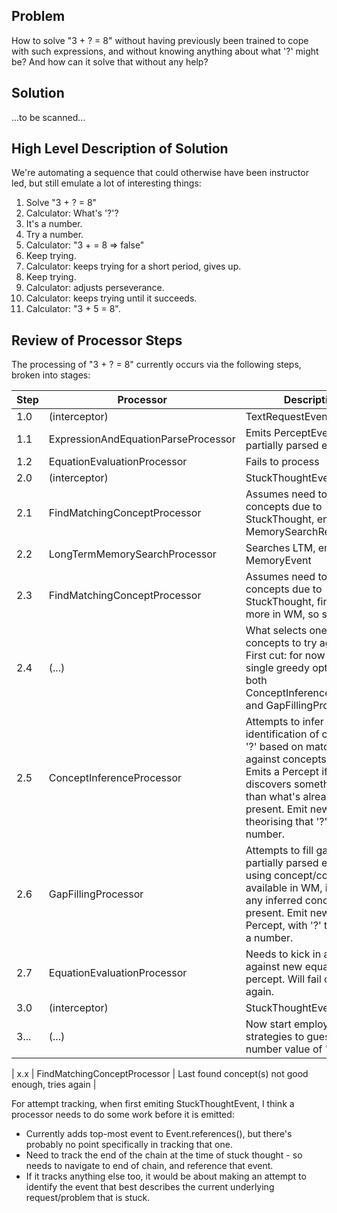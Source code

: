 ## Problem
How to solve "3 + ? = 8" without having previously been trained to cope with such expressions, and without knowing anything about what '?' might be? And how can it solve that without any help?

## Solution
...to be scanned...

## High Level Description of Solution
We're automating a sequence that could otherwise have been instructor led, but still emulate a lot of interesting things:
1. Solve "3 + ? = 8"
2. Calculator: What's '?'?
3. It's a number.
4. Try a number.
5. Calculator: "3 + <picks a random number> = 8 => false"
6. Keep trying.
7. Calculator: keeps trying for a short period, gives up.
8. Keep trying.
9. Calculator: adjusts perseverance.
10. Calculator: keeps trying until it succeeds.
11. Calculator: "3 + 5 = 8".

## Review of Processor Steps
The processing of "3 + ? = 8" currently occurs via the following steps, broken into stages:

| Step | Processor | Description |
|---|---|---|
| 1.0 | (interceptor)                       | TextRequestEvent present |
| 1.1 | ExpressionAndEquationParseProcessor | Emits PerceptEvent with partially parsed expression |
| 1.2 | EquationEvaluationProcessor         | Fails to process |
| 2.0 | (interceptor)                       | StuckThoughtEvent present |
| 2.1 | FindMatchingConceptProcessor        | Assumes need to find concepts due to StuckThought, emits MemorySearchRequest |
| 2.2 | LongTermMemorySearchProcessor       | Searches LTM, emits MemoryEvent |
| 2.3 | FindMatchingConceptProcessor        | Assumes need to find concepts due to StuckThought, finds one or more in WM, so stops |
| 2.4 | (...)                               | What selects one of the concepts to try against? First cut: for now just pick single greedy option, in both ConceptInferenceProcessor and GapFillingProcessor. |
| 2.5 | ConceptInferenceProcessor           | Attempts to infer an identification of concept for '?' based on matching against concepts in WM. Emits a Percept if it discovers something better than what's already present. Emit new Percept theorising that '?' is a number. |
| 2.6 | GapFillingProcessor                 | Attempts to fill gap in partially parsed expression using concept/concepts available in WM, including any inferred concepts if present. Emit new Equation Percept, with '?' tagged as a number. |
| 2.7 | EquationEvaluationProcessor         | Needs to kick in a try again against new equation percept. Will fail once again. |
| 3.0 | (interceptor)                       | StuckThoughtEvent present |
| 3... | (...)                              | Now start employing strategies to guess at number value of '?' |

| x.x | FindMatchingConceptProcessor        | Last found concept(s) not good enough, tries again |


For attempt tracking, when first emiting StuckThoughtEvent, I think a processor needs to do some work before it is emitted:
* Currently adds top-most event to Event.references(), but there's probably no point specifically in tracking that one.
* Need to track the end of the chain at the time of stuck thought - so needs to navigate to end of chain, and reference that event.
* If it tracks anything else too, it would be about making an attempt to identify the event that best describes the current underlying request/problem that is stuck.